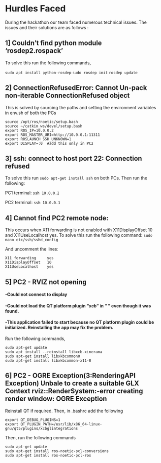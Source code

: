 # Hurdles Faced #

During the hackathon our team faced numerous technical issues. The issues and their solutions are as follows :

## 1] Couldn’t find python module ‘rosdep2.rospack’ ##
To solve this run the following commands,

`sudo apt install python-rosdep`
`sudo rosdep init`
`rosdep update`

## 2] ConnectionRefusedError: Cannot Un-pack non-iterable ConnectionRefused object ##
This is solved by sourcing the paths and setting the environment variables in env.sh of both the PCs

```
source /opt/ros/noetic/setup.bash
source ~/catkin_ws/devel/setup.bash
export ROS_IP=10.0.0.2
export ROS_MASTER_URI=http://10.0.0.1:11311
export ROSLAUNCH_SSH_UNKNOWN=1
export DISPLAY=:0  #add this only in PC2
```

## 3] ssh: connect to host <host> port 22: Connection refused  ##
To solve this run `sudo apt-get install ssh` on both PCs. Then run the following: 

PC1 terminal: `ssh 10.0.0.2` 

PC2 terminal: `ssh 10.0.0.1`

## 4] Cannot find PC2 remote node:
This occurs when X11 forwarding is not enabled with X11DisplayOffset 10 and X11UseLocalhost yes.
To solve this run the following command:
`sudo nano etc/ssh/sshd_config`

And uncomment the lines:
```
X11 forwarding     yes
X11DisplayOffset   10
X11UseLocalhost    yes
```

## 5] PC2 - RVIZ not opening
#### -Could not connect to display ####
#### -Could not load the QT platform plugin “xcb” in “ ” even though it was found. ####
#### -This application failed to start because no QT platform plugin could be initialized. Reinstalling the app may fix the problem. ####
Run the following commands, 
```
sudo apt-get update
sudo apt install --reinstall libxcb-xinerama
sudo apt-get install libxkbcommon0
sudo apt-get install libxkbcommon-x11-0
```

## 6] PC2 - OGRE Exception(3:RenderingAPI Exception) Unbale to create a suitable GLX Context rviz::RenderSystem:-error creating render window: OGRE Exception ##
Reinstall QT if required. Then, in .bashrc add the following
```
export QT_DEBUG_PLUGINS=1
export QT_PLUGIN_PATH=/usr/lib/x86_64-linux-gnu/qt5/plugins/xcbglintegrations
```
Then, run the following commands
```
sudo apt-get update
sudo apt-get install ros-noetic-pcl-conversions
sudo apt-get install ros-noetic-pcl-ros
```

